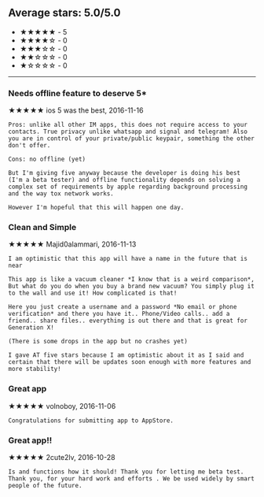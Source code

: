 ## Average stars: 5.0/5.0

- ★★★★★ - 5
- ★★★★☆ - 0
- ★★★☆☆ - 0
- ★★☆☆☆ - 0
- ★☆☆☆☆ - 0

---

### Needs offline feature to deserve 5*

★★★★★ ios 5 was the best, 2016-11-16

```
Pros: unlike all other IM apps, this does not require access to your contacts. True privacy unlike whatsapp and signal and telegram! Also you are in control of your private/public keypair, something the other don't offer.

Cons: no offline (yet)

But I'm giving five anyway because the developer is doing his best (I'm a beta tester) and offline functionality depends on solving a complex set of requirements by apple regarding background processing and the way tox network works.

However I'm hopeful that this will happen one day.
```

### Clean and Simple

★★★★★ Majid0alammari, 2016-11-13

```
I am optimistic that this app will have a name in the future that is near

This app is like a vacuum cleaner *I know that is a weird comparison*, But what do you do when you buy a brand new vacuum? You simply plug it to the wall and use it! How complicated is that!

Here you just create a username and a password *No email or phone verification* and there you have it.. Phone/Video calls.. add a friend.. share files.. everything is out there and that is great for Generation X!

(There is some drops in the app but no crashes yet)

I gave AT five stars because I am optimistic about it as I said and certain that there will be updates soon enough with more features and more stability!
```

### Great app

★★★★★ volnoboy, 2016-11-06

```
Congratulations for submitting app to AppStore.
```

### Great app!!

★★★★★ 2cute2lv, 2016-10-28

```
Is and functions how it should! Thank you for letting me beta test. Thank you, for your hard work and efforts . We be used widely by smart people of the future.
```

